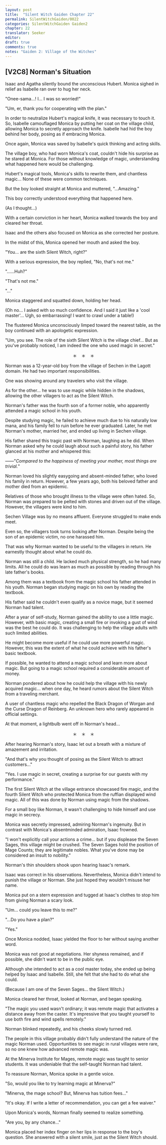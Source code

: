 ```yaml
---
layout: post
title:  "Silent Witch Gaiden Chapter 22"
permalink: SilentWitchGaiden/0022
categories: SilentWitchGaiden Gaiden2
chapter: 22
translator: Seeker
editor: 
draft: true
comments: true
notes: "Gaiden 2: Village of the Witches"
---
```

<h2>[V2C8] Norman's Situation</h2>

Isaac and Agatha silently bound the unconscious Hubert. Monica sighed in relief as Isabelle ran over to hug her neck.

"Onee-sama...! I... I was so worried!"

"Um, er, thank you for cooperating with the plan."

In order to neutralize Hubert's magical knife, it was necessary to touch it. So, Isabelle camouflaged Monica by putting her coat on the village child, allowing Monica to secretly approach the knife. Isabelle had hid the boy behind her body, posing as if embracing Monica.

Once again, Monica was saved by Isabelle's quick thinking and acting skills.

The village boy, who had worn Monica's coat, couldn't hide his surprise as he stared at Monica. For those without knowledge of magic, understanding what happened here would be challenging.

Hubert's magical tools, Monica's skills to rewrite them, and chantless magic... None of these were common techniques.

But the boy looked straight at Monica and muttered, "...Amazing."

This boy correctly understood everything that happened here.

(As I thought...)

With a certain conviction in her heart, Monica walked towards the boy and cleared her throat.

Isaac and the others also focused on Monica as she corrected her posture.

In the midst of this, Monica opened her mouth and asked the boy.

"You... are the sixth Silent Witch, right?"

With a serious expression, the boy replied, "No, that's not me."

"......Huh?"

"That's not me."

"..."

Monica staggered and squatted down, holding her head.

(Oh no... I asked with so much confidence. And I said it just like a 'cool master'... Ugh, so embarrassing! I want to crawl under a table!)

The flustered Monica unconsciously limped toward the nearest table, as the boy continued with an apologetic expression.

"Um, you see. The role of the sixth Silent Witch is the village chief... But as you've probably noticed, I am indeed the one who used magic in secret."

<p style="text-align: center;">＊　＊　＊</p>

Norman was a 12-year-old boy from the village of Sechen in the Lagott domain. He had two important responsibilities.

One was showing around any travelers who visit the village.

As for the other... he was to use magic while hidden in the shadows, allowing the other villagers to act as the Silent Witch.

Norman's father was the fourth son of a former noble, who apparently attended a magic school in his youth.

Despite studying magic, he failed to achieve much due to his naturally low mana, and his family fell to ruin before he ever graduated. Later, he met Norman's mother, married her, and ended up living in Sechen village.

His father shared this tragic past with Norman, laughing as he did. When Norman asked why he could laugh about such a painful story, his father glanced at his mother and whispered this:

——"*Compared to the happiness of meeting your mother, most things are trivial.*"

Norman loved his slightly easygoing and absent-minded father, who loved his family in return. However, a few years ago, both his beloved father and mother died from an epidemic.

Relatives of those who brought illness to the village were often hated. So, Norman was prepared to be pelted with stones and driven out of the village. However, the villagers were kind to him.

Sechen Village was by no means affluent. Everyone struggled to make ends meet.

Even so, the villagers took turns looking after Norman. Despite being the son of an epidemic victim, no one harassed him.

That was why Norman wanted to be useful to the villagers in return. He earnestly thought about what he could do.

Norman was still a child. He lacked much physical strength, so he had many limits. All he could do was learn as much as possible by reading through his late father's books.

Among them was a textbook from the magic school his father attended in his youth. Norman began studying magic on his own by reading the textbook.

His father said he couldn't even qualify as a novice mage, but it seemed Norman had talent.

After a year of self-study, Norman gained the ability to use a little magic. However, with basic magic, creating a small fire or invoking a gust of wind was the best he could do. It was challenging to help the village adults with such limited abilities.

He might become more useful if he could use more powerful magic. However, this was the extent of what he could achieve with his father's basic textbook.

If possible, he wanted to attend a magic school and learn more about magic. But going to a magic school required a considerable amount of money.

Norman pondered about how he could help the village with his newly acquired magic... when one day, he heard rumors about the Silent Witch from a traveling merchant.

A user of chantless magic who repelled the Black Dragon of Worgan and the Curse Dragon of Reinberg. An unknown hero who rarely appeared in official settings.

At that moment, a lightbulb went off in Norman's head...

<p style="text-align: center;">＊　＊　＊</p>

After hearing Norman's story, Isaac let out a breath with a mixture of amazement and irritation.

"And that's why you thought of posing as the Silent Witch to attract customers..."

"Yes. I use magic in secret, creating a surprise for our guests with my performance."

The first Silent Witch at the village entrance showcased fire magic, and the fourth Silent Witch who protected Monica from the ruffian displayed wind magic. All of this was done by Norman using magic from the shadows.

For a small boy like Norman, it wasn't challenging to hide himself and use magic in secrecy.

Monica was secretly impressed, admiring Norman's ingenuity. But in contrast with Monica's absentminded admiration, Isaac frowned.

"I won't explicitly call your actions a crime... but if you displease the Seven Sages, this village might be crushed. The Seven Sages hold the position of Mage Counts; they are legitimate nobles. What you've done may be considered an insult to nobility."

Norman's thin shoulders shook upon hearing Isaac's remark.

Isaac was correct in his observations. Nevertheless, Monica didn't intend to punish the village or Norman. She just hoped they wouldn't misuse her name.

Monica put on a stern expression and tugged at Isaac's clothes to stop him from giving Norman a scary look.

"Um... could you leave this to me?"

"...Do you have a plan?"

"Yes."

Once Monica nodded, Isaac yielded the floor to her without saying another word.

Monica was not good at negotiations. Her shyness remained, and if possible, she didn't want to be in the public eye.

Although she intended to act as a cool master today, she ended up being helped by Isaac and Isabelle. Still, she felt that she had to do what she could.

(Because I am one of the Seven Sages... the Silent Witch.)

Monica cleared her throat, looked at Norman, and began speaking.

"The magic you used wasn't ordinary; it was remote magic that activates a distance away from the caster. It's impressive that you taught yourself to use both fire and wind spells remotely."

Norman blinked repeatedly, and his cheeks slowly turned red.

The people in this village probably didn't fully understand the nature of the magic Norman used. Opportunities to see magic in rural villages were rare, so no one knew how advanced remote magic was.

At the Minerva Institute for Mages, remote magic was taught to senior students. It was undeniable that the self-taught Norman had talent.

To reassure Norman, Monica spoke in a gentle voice.

"So, would you like to try learning magic at Minerva?"

"Minerva, the mage school? But, Minerva has tuition fees..."

"It's okay. If I write a letter of recommendation, you can get a fee waiver."

Upon Monica's words, Norman finally seemed to realize something.

"Are you, by any chance..."

Monica placed her index finger on her lips in response to the boy's question. She answered with a silent smile, just as the Silent Witch should.


